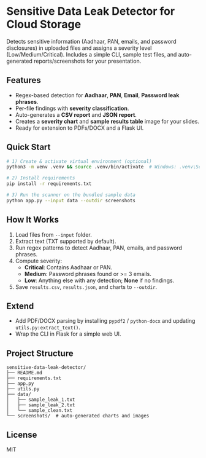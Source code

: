 # Sensitive Data Leak Detector for Cloud Storage

Detects sensitive information (Aadhaar, PAN, emails, and password disclosures) in uploaded files and assigns a severity level (Low/Medium/Critical). Includes a simple CLI, sample test files, and auto-generated reports/screenshots for your presentation.

## Features
- Regex-based detection for **Aadhaar**, **PAN**, **Email**, **Password leak phrases**.
- Per-file findings with **severity classification**.
- Auto-generates a **CSV report** and **JSON report**.
- Creates a **severity chart** and **sample results table** image for your slides.
- Ready for extension to PDFs/DOCX and a Flask UI.

## Quick Start
```bash
# 1) Create & activate virtual environment (optional)
python3 -m venv .venv && source .venv/bin/activate  # Windows: .venv\Scripts\activate

# 2) Install requirements
pip install -r requirements.txt

# 3) Run the scanner on the bundled sample data
python app.py --input data --outdir screenshots
```

## How It Works
1. Load files from `--input` folder.
2. Extract text (TXT supported by default).
3. Run regex patterns to detect Aadhaar, PAN, emails, and password phrases.
4. Compute severity:
   - **Critical**: Contains Aadhaar or PAN.
   - **Medium**: Password phrases found or >= 3 emails.
   - **Low**: Anything else with any detection; **None** if no findings.
5. Save `results.csv`, `results.json`, and charts to `--outdir`.

## Extend
- Add PDF/DOCX parsing by installing `pypdf2` / `python-docx` and updating `utils.py:extract_text()`.
- Wrap the CLI in Flask for a simple web UI.

## Project Structure
```
sensitive-data-leak-detector/
├── README.md
├── requirements.txt
├── app.py
├── utils.py
├── data/
│   ├── sample_leak_1.txt
│   ├── sample_leak_2.txt
│   └── sample_clean.txt
└── screenshots/  # auto-generated charts and images
```

## License
MIT
